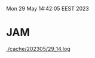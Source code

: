 Mon 29 May 14:42:05 EEST 2023
# JAM
<a href='./cache/202305/29_14.log'>./cache/202305/29_14.log</a>
